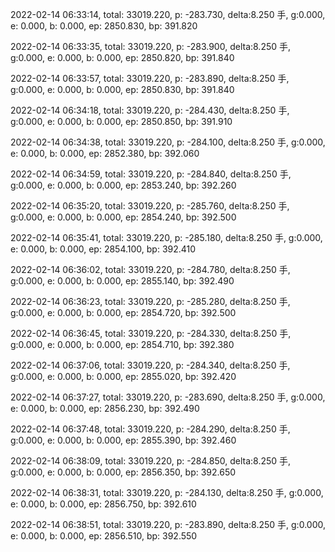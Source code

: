 2022-02-14 06:33:14, total: 33019.220, p: -283.730, delta:8.250 手, g:0.000, e: 0.000, b: 0.000, ep: 2850.830, bp: 391.820

2022-02-14 06:33:35, total: 33019.220, p: -283.900, delta:8.250 手, g:0.000, e: 0.000, b: 0.000, ep: 2850.820, bp: 391.840

2022-02-14 06:33:57, total: 33019.220, p: -283.890, delta:8.250 手, g:0.000, e: 0.000, b: 0.000, ep: 2850.830, bp: 391.840

2022-02-14 06:34:18, total: 33019.220, p: -284.430, delta:8.250 手, g:0.000, e: 0.000, b: 0.000, ep: 2850.850, bp: 391.910

2022-02-14 06:34:38, total: 33019.220, p: -284.100, delta:8.250 手, g:0.000, e: 0.000, b: 0.000, ep: 2852.380, bp: 392.060

2022-02-14 06:34:59, total: 33019.220, p: -284.840, delta:8.250 手, g:0.000, e: 0.000, b: 0.000, ep: 2853.240, bp: 392.260

2022-02-14 06:35:20, total: 33019.220, p: -285.760, delta:8.250 手, g:0.000, e: 0.000, b: 0.000, ep: 2854.240, bp: 392.500

2022-02-14 06:35:41, total: 33019.220, p: -285.180, delta:8.250 手, g:0.000, e: 0.000, b: 0.000, ep: 2854.100, bp: 392.410

2022-02-14 06:36:02, total: 33019.220, p: -284.780, delta:8.250 手, g:0.000, e: 0.000, b: 0.000, ep: 2855.140, bp: 392.490

2022-02-14 06:36:23, total: 33019.220, p: -285.280, delta:8.250 手, g:0.000, e: 0.000, b: 0.000, ep: 2854.720, bp: 392.500

2022-02-14 06:36:45, total: 33019.220, p: -284.330, delta:8.250 手, g:0.000, e: 0.000, b: 0.000, ep: 2854.710, bp: 392.380

2022-02-14 06:37:06, total: 33019.220, p: -284.340, delta:8.250 手, g:0.000, e: 0.000, b: 0.000, ep: 2855.020, bp: 392.420

2022-02-14 06:37:27, total: 33019.220, p: -283.690, delta:8.250 手, g:0.000, e: 0.000, b: 0.000, ep: 2856.230, bp: 392.490

2022-02-14 06:37:48, total: 33019.220, p: -284.290, delta:8.250 手, g:0.000, e: 0.000, b: 0.000, ep: 2855.390, bp: 392.460

2022-02-14 06:38:09, total: 33019.220, p: -284.850, delta:8.250 手, g:0.000, e: 0.000, b: 0.000, ep: 2856.350, bp: 392.650

2022-02-14 06:38:31, total: 33019.220, p: -284.130, delta:8.250 手, g:0.000, e: 0.000, b: 0.000, ep: 2856.750, bp: 392.610

2022-02-14 06:38:51, total: 33019.220, p: -283.890, delta:8.250 手, g:0.000, e: 0.000, b: 0.000, ep: 2856.510, bp: 392.550